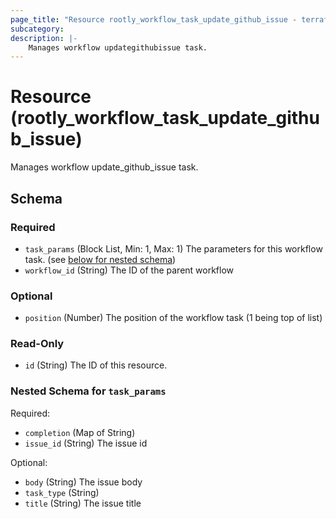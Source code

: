 ```yaml
---
page_title: "Resource rootly_workflow_task_update_github_issue - terraform-provider-rootly"
subcategory:
description: |-
    Manages workflow updategithubissue task.
---
```


# Resource (rootly_workflow_task_update_github_issue)

Manages workflow update_github_issue task.

<!-- schema generated by tfplugindocs -->
## Schema

### Required

- `task_params` (Block List, Min: 1, Max: 1) The parameters for this workflow task. (see [below for nested schema](#nestedblock--task_params))
- `workflow_id` (String) The ID of the parent workflow

### Optional

- `position` (Number) The position of the workflow task (1 being top of list)

### Read-Only

- `id` (String) The ID of this resource.

<a id="nestedblock--task_params"></a>
### Nested Schema for `task_params`

Required:

- `completion` (Map of String)
- `issue_id` (String) The issue id

Optional:

- `body` (String) The issue body
- `task_type` (String)
- `title` (String) The issue title
